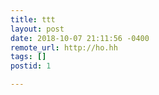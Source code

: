 ```yaml
---
title: ttt
layout: post
date: 2018-10-07 21:11:56 -0400
remote_url: http://ho.hh
tags: []
postid: 1

---
```

